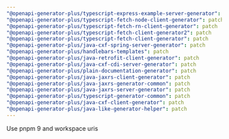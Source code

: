 ```yaml
---
"@openapi-generator-plus/typescript-express-example-server-generator": patch
"@openapi-generator-plus/typescript-fetch-node-client-generator": patch
"@openapi-generator-plus/typescript-fetch-rn-client-generator": patch
"@openapi-generator-plus/typescript-fetch-client-generator2": patch
"@openapi-generator-plus/typescript-fetch-client-generator": patch
"@openapi-generator-plus/java-cxf-spring-server-generator": patch
"@openapi-generator-plus/handlebars-templates": patch
"@openapi-generator-plus/java-retrofit-client-generator": patch
"@openapi-generator-plus/java-cxf-cdi-server-generator": patch
"@openapi-generator-plus/plain-documentation-generator": patch
"@openapi-generator-plus/java-jaxrs-client-generator": patch
"@openapi-generator-plus/java-jaxrs-generator-common": patch
"@openapi-generator-plus/java-jaxrs-server-generator": patch
"@openapi-generator-plus/typescript-generator-common": patch
"@openapi-generator-plus/java-cxf-client-generator": patch
"@openapi-generator-plus/java-like-generator-helper": patch
---
```


Use pnpm 9 and workspace uris
